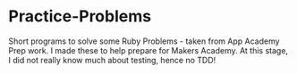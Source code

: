 # Practice-Problems
Short programs to solve some Ruby Problems - taken from App Academy Prep work.  I made these to help prepare for Makers Academy.  At this stage, I did not really know much about testing, hence no TDD!
